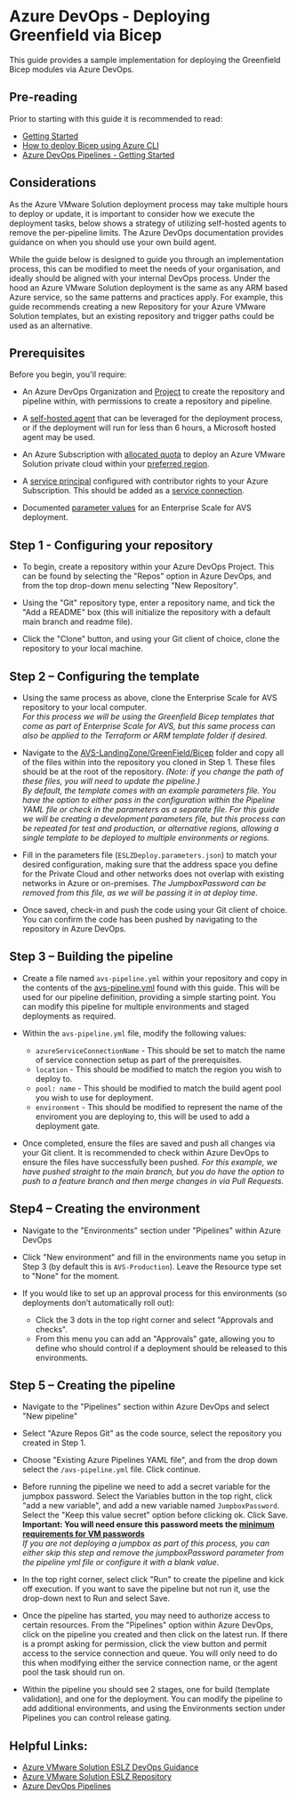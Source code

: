 # Azure DevOps - Deploying Greenfield via Bicep

This guide provides a sample implementation for deploying the Greenfield Bicep modules via Azure DevOps. 

## Pre-reading

Prior to starting with this guide it is recommended to read:
- [Getting Started](../../GettingStarted.md) 
- [How to deploy Bicep using Azure CLI](https://learn.microsoft.com/en-us/azure/azure-resource-manager/bicep/deploy-cli)
- [Azure DevOps Pipelines - Getting Started](https://learn.microsoft.com/en-us/azure/devops/pipelines/get-started/pipelines-get-started?view=azure-devops)

## Considerations

As the Azure VMware Solution deployment process may take multiple hours to deploy or update, it is important to consider how we execute the deployment tasks, below shows a strategy of utilizing self-hosted agents to remove the per-pipeline limits. The Azure DevOps documentation provides guidance on when you should use your own build agent.  

While the guide below is designed to guide you through an implementation process, this can be modified to meet the needs of your organisation, and ideally should be aligned with your internal DevOps process. Under the hood an Azure VMware Solution deployment is the same as any ARM based Azure service, so the same patterns and practices apply. For example, this guide recommends creating a new Repository for your Azure VMware Solution templates, but an existing repository and trigger paths could be used as an alternative.

## Prerequisites

Before you begin, you'll require:
- An Azure DevOps Organization and [Project](https://learn.microsoft.com/en-us/azure/devops/organizations/projects/about-projects?view=azure-devops) to create the repository and pipeline within, with permissions to create a repository and pipeline.

- A [self-hosted agent](https://learn.microsoft.com/en-us/azure/devops/pipelines/agents/agents?view=azure-devops&tabs=browser) that can be leveraged for the deployment process, or if the deployment will run for less than 6 hours, a Microsoft hosted agent may be used.

- An Azure Subscription with [allocated quota](https://learn.microsoft.com/en-us/azure/azure-vmware/request-host-quota-azure-vmware-solution) to deploy an Azure VMware Solution private cloud within your [preferred region](https://aka.ms/avsregions).

- A [service principal](https://learn.microsoft.com/en-us/cli/azure/create-an-azure-service-principal-azure-cli) configured with contributor rights to your Azure Subscription. This should be added as a [service connection](https://learn.microsoft.com/en-us/azure/devops/pipelines/library/service-endpoints?view=azure-devops&tabs=yaml).

- Documented [parameter values](../../AVS-Landing-Zone/GreenField/Bicep/ESLZDeploy.parameters.json) for an Enterprise Scale for AVS deployment.

## Step 1 - Configuring your repository

- To begin, create a repository within your Azure DevOps Project. This can be found by selecting the "Repos" option in Azure DevOps, and from the top drop-down menu selecting "New Repository".

- Using the "Git" repository type, enter a repository name, and tick the "Add a README" box (this will initialize the repository with a default main branch and readme file).

- Click the "Clone" button, and using your Git client of choice, clone the repository to your local machine.

## Step 2 – Configuring the template

- Using the same process as above, clone the Enterprise Scale for AVS repository to your local computer.  
_For this process we will be using the Greenfield Bicep templates that come as part of Enterprise Scale for AVS, but this same process can also be applied to the Terraform or ARM template folder if desired._  

- Navigate to the [AVS-LandingZone/GreenField/Bicep](../../AVS-Landing-Zone/GreenField/Bicep/) folder and copy all of the files within into the repository you cloned in Step 1. These files should be at the root of the repository. _(Note: if you change the path of these files, you will need to update the pipeline.)_  
_By default, the template comes with an example parameters file. You have the option to either pass in the configuration within the Pipeline YAML file or check in the parameters as a separate file. For this guide we will be creating a development parameters file, but this process can be repeated for test and production, or alternative regions, allowing a single template to be deployed to multiple environments or regions._

- Fill in the parameters file (`ESLZDeploy.parameters.json`) to match your desired configuration, making sure that the address space you define for the Private Cloud and other networks does not overlap with existing networks in Azure or on-premises.
_The JumpboxPassword can be removed from this file, as we will be passing it in at deploy time._

- Once saved, check-in and push the code using your Git client of choice. You can confirm the code has been pushed by navigating to the repository in Azure DevOps.

## Step 3 – Building the pipeline

- Create a file named `avs-pipeline.yml` within your repository and copy in the contents of the [avs-pipeline.yml](./avs-pipeline.yml) found with this guide. This will be used for our pipeline definition, providing a simple starting point. You can modify this pipeline for multiple environments and staged deployments as required.

- Within the `avs-pipeline.yml` file, modify the following values:
  - `azureServiceConnectionName` - This should be set to match the name of service connection setup as part of the prerequisites.
  - `location` - This should be modified to match the region you wish to deploy to.
  - `pool: name` - This should be modified to match the build agent pool you wish to use for deployment.
  - `environment` - This should be modified to represent the name of the enviroment you are deploying to, this will be used to add a deployment gate.

- Once completed, ensure the files are saved and push all changes via your Git client. It is recommended to check within Azure DevOps to ensure the files have successfully been pushed.
_For this example, we have pushed straight to the main branch, but you do have the option to push to a feature branch and then merge changes in via Pull Requests._

## Step4 – Creating the environment

- Navigate to the "Environments" section under "Pipelines" within Azure DevOps

- Click "New environment" and fill in the environments name you setup in Step 3 (by default this is `AVS-Production`). Leave the Resource type set to "None" for the moment.

- If you would like to set up an approval process for this environments (so deployments don’t automatically roll out):
  - Click the 3 dots in the top right corner and select "Approvals and checks". 
  - From this menu you can add an "Approvals" gate, allowing you to define who should control if a deployment should be released to this environments.

## Step 5 – Creating the pipeline
- Navigate to the "Pipelines" section within Azure DevOps and select "New pipeline"

- Select "Azure Repos Git" as the code source, select the repository you created in Step 1.

- Choose "Existing Azure Pipelines YAML file", and from the drop down select the `/avs-pipeline.yml` file. Click continue.

- Before running the pipeline we need to add a secret variable for the jumpbox password. Select the Variables button in the top right, click "add a new variable", and add a new variable named `JumpboxPassword`. Select the "Keep this value secret" option before clicking ok. Click Save.  
__Important: You will need ensure this password meets the [minimum requirements for VM passwords](https://learn.microsoft.com/en-us/azure/virtual-machines/windows/faq#what-are-the-password-requirements-when-creating-a-vm-)__  
_If you are not deploying a jumpbox as part of this process, you can either skip this step and remove the jumpboxPassword parameter from the pipeline yml file or configure it with a blank value._

- In the top right corner, select click "Run" to create the pipeline and kick off execution. If you want to save the pipeline but not run it, use the drop-down next to Run and select Save.

- Once the pipeline has started, you may need to authorize access to certain resources. From the "Pipelines" option within Azure DevOps, click on the pipeline you created and then click on the latest run. If there is a prompt asking for permission, click the view button and permit access to the service connection and queue. You will only need to do this when modifying either the service connection name, or the agent pool the task should run on.

- Within the pipeline you should see 2 stages, one for build (template validation), and one for the deployment. You can modify the pipeline to add additional environments, and using the Environments section under Pipelines you can control release gating.

## Helpful Links:
- [Azure VMware Solution ESLZ DevOps Guidance](https://docs.microsoft.com/en-us/azure/cloud-adoption-framework/scenarios/azure-vmware/eslz-platform-automation-and-devops)
- [Azure VMware Solution ESLZ Repository](https://github.com/Azure/Enterprise-Scale-for-AVS)
- [Azure DevOps Pipelines](https://docs.microsoft.com/en-us/azure/devops/pipelines/?view=azure-devops)
